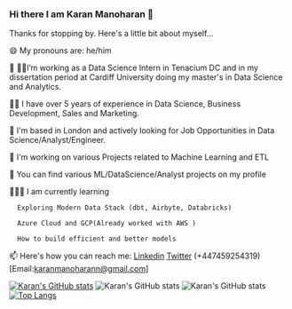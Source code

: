 ### Hi there I am Karan Manoharan 👋

<!--
**karanmrn/karanmrn** is a ✨ _special_ ✨ repository because its `README.md` (this file) appears on your GitHub profile.
-->
Thanks for stopping by. Here's a little bit about myself...

😄 My pronouns are: he/him

🔭 👨‍🎓I’m working as a Data Science Intern in Tenacium DC and in my dissertation period at Cardiff University doing my master's in Data Science and Analytics.

👨‍💻 I have over 5 years of experience in Data Science, Business Development, Sales and Marketing. 

👯 I'm based in London and actively looking for Job Opportunities in Data Science/Analyst/Engineer.

💬 I'm working on various Projects related to Machine Learning and ETL

🤘 You can find various ML/DataScience/Analyst projects on my profile

🧑🏻‍🏫 I am currently learning
  
      Exploring Modern Data Stack (dbt, Airbyte, Databricks)
  
      Azure Cloud and GCP(Already worked with AWS )
  
      How to build efficient and better models 

📫 Here's how you can reach me: [Linkedin](https://www.linkedin.com/in/karanmanoharan23/)  [Twitter](https://twitter.com/kar_ran23) (+447459254319) [Email:karanmanoharann@gmail.com]
<!--START_SECTION:waka-->
[![Karan's GitHub stats](https://github-readme-stats.vercel.app/api?username=karanmrn)](https://github.com/karanmrn/github-readme-stats)
![Karan's GitHub stats](https://github-readme-stats.vercel.app/api?username=karanmrn&show_icons=true)
![Karan's GitHub stats](https://github-readme-stats.vercel.app/api?username=karanmrn&show_icons=true&theme=radical)
[![Top Langs](https://github-readme-stats.vercel.app/api/top-langs/?username=karanmrn)](https://github.com/karanmrn/github-readme-stats)
<!--END_SECTION:waka-->
